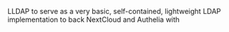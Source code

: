 LLDAP to serve as a very basic, self-contained, lightweight LDAP implementation to back NextCloud and Authelia with
